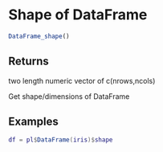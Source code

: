# Shape of DataFrame

```r
DataFrame_shape()
```

## Returns

two length numeric vector of c(nrows,ncols)

Get shape/dimensions of DataFrame

## Examples

<pre class='r-example'><code><span class='r-in'><span><span class='va'>df</span> <span class='op'>=</span> <span class='va'>pl</span><span class='op'>$</span><span class='fu'>DataFrame</span><span class='op'>(</span><span class='va'>iris</span><span class='op'>)</span><span class='op'>$</span><span class='va'>shape</span></span></span>
 </code></pre>